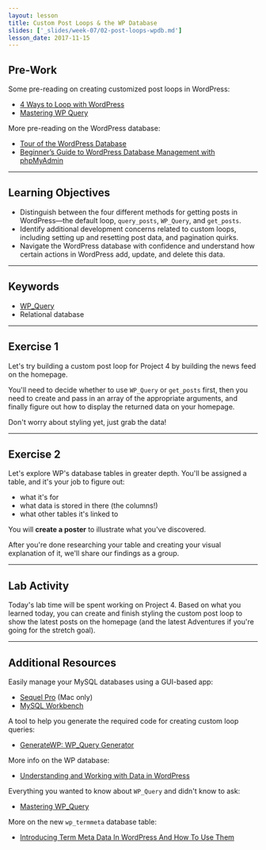 ```yaml
---
layout: lesson
title: Custom Post Loops & the WP Database
slides: ['_slides/week-07/02-post-loops-wpdb.md']
lesson_date: 2017-11-15
---
```


## Pre-Work

Some pre-reading on creating customized post loops in WordPress:

- [4 Ways to Loop with WordPress](https://digwp.com/2011/05/loops/)
- [Mastering WP Query](http://code.tutsplus.com/series/mastering-wp_query--cms-818)

More pre-reading on the WordPress database:

- [Tour of the WordPress Database](https://deliciousbrains.com/tour-wordpress-database/)
- [Beginner’s Guide to WordPress Database Management with phpMyAdmin](http://www.wpbeginner.com/beginners-guide/beginners-guide-to-wordpress-database-management-with-phpmyadmin/)

---

## Learning Objectives

- Distinguish between the four different methods for getting posts in WordPress&mdash;the default loop, `query_posts`, `WP_Query`, and `get_posts`.
- Identify additional development concerns related to custom loops, including setting up and resetting post data, and pagination quirks.
- Navigate the WordPress database with confidence and understand how certain actions in WordPress add, update, and delete this data.

---

## Keywords

- [WP_Query](https://codex.wordpress.org/Class_Reference/WP_Query)
- Relational database

---

## Exercise 1

Let's try building a custom post loop for Project 4 by building the news feed on the homepage.

You'll need to decide whether to use `WP_Query` or `get_posts` first, then you need to create and pass in an array of the appropriate arguments, and finally figure out how to display the returned data on your homepage.

Don't worry about styling yet, just grab the data!

---

## Exercise 2

Let's explore WP's database tables in greater depth. You'll be assigned a table, and it's your job to figure out:

- what it's for
- what data is stored in there (the columns!)
- what other tables it's linked to

You will **create a poster** to illustrate what you've discovered.

After you're done researching your table and creating your visual explanation of it, we'll share our findings as a group.

---

## Lab Activity

Today's lab time will be spent working on Project 4. Based on what you learned today, you can create and finish styling the custom post loop to show the latest posts on the homepage (and the latest Adventures if you're going for the stretch goal).

---

## Additional Resources

Easily manage your MySQL databases using a GUI-based app:

- [Sequel Pro](http://www.sequelpro.com/) (Mac only)
- [MySQL Workbench](http://www.mysql.com/products/workbench/)

A tool to help you generate the required code for creating custom loop queries:

- [GenerateWP: WP_Query Generator](https://generatewp.com/wp_query/)

More info on the WP database:

- [Understanding and Working with Data in WordPress](https://code.tutsplus.com/series/understanding-and-working-with-data-in-wordpress--cms-670)

Everything you wanted to know about `WP_Query` and didn't know to ask:

- [Mastering WP_Query](https://code.tutsplus.com/series/mastering-wp_query--cms-818)

More on the new `wp_termmeta` database table:

- [Introducing Term Meta Data In WordPress And How To Use Them](https://www.smashingmagazine.com/2015/12/how-to-use-term-meta-data-in-wordpress/)
